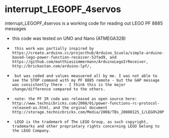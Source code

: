 # interrupt_LEGOPF_4servos
interrupt_LEGOPF_4servos is a working code for reading out LEGO PF 8885 messages 
 *	this code was tested on UNO and Nano (ATMEGA328)
 *      this work was partially inspired by https://create.arduino.cc/projecthub/Arduino_Scuola/simple-arduino-based-lego-power-function-receiver-52fad9, and https://github.com/matthiaszimmermann/ArduinoLegoIrReceiver, http://brickostan.com/arduino-lpf/,
 *      but was coded and values measuered all by me. I was not able to see the STOP command with my PF 8885 remote - but the GAP message was consistently there - I think this is the major change/difference compared to the others.
 *      note: the PF IR code was released as open source here: http://www.technicbricks.com/2008/01/power-functions-rc-protocol-released-as.html, and the orginal document http://storage.technicbricks.com/Media/2008/TBs_20080125_1/LEGO%20Power%20Functions%20RC%20v100.pdf,
 *      LEGO is the trademark of The LEGO Group, as such copyright, trademarks and other proprietary rights concerning LEGO belong to the LEGO Company.
